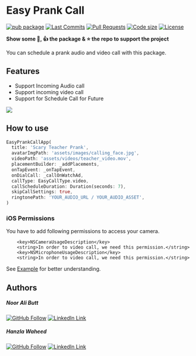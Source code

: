 # Easy Prank Call

[![pub package](https://img.shields.io/pub/v/easy_prank_call.svg?logo=dart&logoColor=00b9fc)](https://pub.dartlang.org/packages/easy_prank_call)
[![Last Commits](https://img.shields.io/github/last-commit/nooralibutt/easy_prank_call?logo=git&logoColor=white)](https://github.com/nooralibutt/easy_prank_call/commits/master)
[![Pull Requests](https://img.shields.io/github/issues-pr/nooralibutt/easy_prank_call?logo=github&logoColor=white)](https://github.com/nooralibutt/easy_prank_call/pulls)
[![Code size](https://img.shields.io/github/languages/code-size/nooralibutt/easy_prank_call?logo=github&logoColor=white)](https://github.com/nooralibutt/easy_prank_call)
[![License](https://img.shields.io/github/license/nooralibutt/easy_prank_call?logo=open-source-initiative&logoColor=green)](https://github.com/nooralibutt/easy_prank_call/blob/master/LICENSE)

**Show some 💙, 👍 the package & ⭐️ the repo to support the project**

You can schedule a prank audio and video call with this package.

## Features
- Support Incoming Audio call
- Support incoming video call
- Support for Schedule Call for Future

![](https://github.com/nooralibutt/easy_prank_call/blob/master/demo_gif.gif?raw=true)

## How to use

```dart
EasyPrankCallApp(
  title: 'Scary Teacher Prank',
  avatarImgPath: 'assets/images/calling_face.jpg',
  videoPath: 'assets/videos/teacher_video.mov',
  placementBuilder: _addPlacements,
  onTapEvent: _onTapEvent,
  onDialCall: _callOnWatchAd,
  callType: EasyCallType.video,
  callScheduleDuration: Duration(seconds: 7),
  skipCallSettings: true,
  ringtonePath: 'YOUR_AUDIO_URL / YOUR_AUDIO_ASSET',
)
```

### iOS Permissions

You have to add following permissions to access your camera.
```
	<key>NSCameraUsageDescription</key>
    <string>In order to video call, we need this permission.</string>
    <key>NSMicrophoneUsageDescription</key>
    <string>In order to video call, we need this permission.</string>
```


See [Example](https://pub.dev/packages/easy_prank_call/example) for better understanding.

## Authors
##### Noor Ali Butt
[![GitHub Follow](https://img.shields.io/badge/Connect--blue.svg?logo=Github&longCache=true&style=social&label=Follow)](https://github.com/nooralibutt) [![LinkedIn Link](https://img.shields.io/badge/Connect--blue.svg?logo=linkedin&longCache=true&style=social&label=Connect
)](https://www.linkedin.com/in/nooralibutt)
##### Hanzla Waheed
[![GitHub Follow](https://img.shields.io/badge/Connect--blue.svg?logo=Github&longCache=true&style=social&label=Follow)](https://github.com/mhanzla80) [![LinkedIn Link](https://img.shields.io/badge/Connect--blue.svg?logo=linkedin&longCache=true&style=social&label=Connect
)](https://www.linkedin.com/in/mhanzla80)